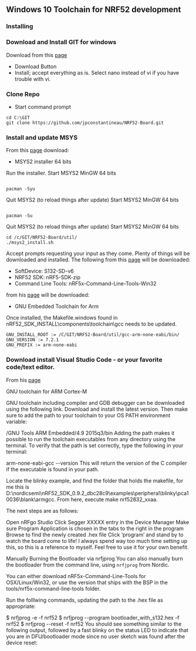 ## Windows 10 Toolchain for NRF52 development

### Installing

### Download and Install GIT for windows

Download from this [page](https://gitforwindows.org/)

- Download Button
- Install; accept everything as is.  Select nano instead of vi if you have trouble with vi.

### Clone Repo

- Start command prompt

```
cd C:\GIT
git clone https://github.com/jpconstantineau/NRF52-Board.git

```

### Install and update MSYS

From this [page](http://www.msys2.org/) download:

- MSYS2 installer 64 bits

Run the installer.
Start MSYS2 MinGW 64 bits

```

pacman -Syu

```

Quit MSYS2 (to reload things after update)
Start MSYS2 MinGW 64 bits

```

pacman -Su

```

Quit MSYS2 (to reload things after update)
Start MSYS2 MinGW 64 bits

```
cd /c/GIT/NRF52-Board/util/
./msys2_install.sh
```

Accept prompts requesting your input as they come.  Plenty of things will be downloaded and installed.  The following
from this [page](https://www.nordicsemi.com/eng/Products/Bluetooth-low-energy/nRF52832#Downloads) will be downloaded:

- SoftDevice: S132-SD-v6
- NRF52 SDK: nRF5-SDK-zip
- Command Line Tools: nRF5x-Command-Line-Tools-Win32

from his [page](https://developer.arm.com/open-source/gnu-toolchain/gnu-rm/downloads) will be downloaded:

- GNU Embedded Toolchain for Arm


Once installed, the Makefile.windows found in nRF52_SDK_INSTALL\components\toolchain\gcc
needs to be updated.

```
GNU_INSTALL_ROOT := /C/GIT/NRF52-Board/util/gcc-arm-none-eabi/bin/
GNU_VERSION := 7.2.1
GNU_PREFIX := arm-none-eabi

```

### Download install Visual Studio Code - or your favorite code/text editor.

From his [page](https://code.visualstudio.com/)



GNU toolchain for ARM Cortex-M

GNU toolchain including compiler and GDB debugger can be downloaded using the following link. 
Download and install the latest version. 
Then make sure to add the path to your toolchain to your OS PATH environment variable:

<path to install directory>/GNU Tools ARM Embedded/4.9 2015q3/bin
Adding the path makes it possible to run the toolchain executables from any directory using the terminal. 
To verify that the path is set correctly, type the following in your terminal:

arm-none-eabi-gcc --version
This will return the version of the C compiler if the executable is found in your path.


Locate the blinky example, and find the folder that holds the makefile, 
for me this is D:\nordicsemi\nRF52_SDK_0.9.2_dbc28c9\examples\peripheral\blinky\pca10036\blank\armgcc. 
From here, execute make nrf52832_xxaa.

The next steps are as follows:

Open nRFgo Studio
Click Segger XXXXX entry in the Device Manager
Make sure Program Application is chosen in the tabs to the right in the program
Browse to find the newly created .hex file
Click ‘program’ and stand by to watch the board come to life!
I always spend way too much time setting up this, so this is a reference to myself. Feel free to use it for your own benefit.


Manually Burning the Bootloader via nrfjprog
You can also manually burn the bootloader from the command line, using `nrfjprog` from Nordic.

You can either download nRF5x-Command-Line-Tools for OSX/Linux/Win32, or use the version that ships with the BSP in the tools/nrf5x-command-line-tools folder.

Run the folllwing commands, updating the path to the .hex file as appropriate:

$ nrfjprog -e -f nrf52
$ nrfjprog --program bootloader_with_s132.hex -f nrf52
$ nrfjprog --reset -f nrf52
You should see something similar to the following output, 
followed by a fast blinky on the status LED to indicate that you are in DFU/bootloader mode since no user sketch was found after the device reset:
